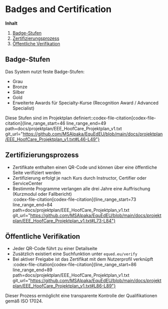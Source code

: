 # Badges and Certification

**Inhalt**

1. [Badge-Stufen](#badge-stufen)
2. [Zertifizierungsprozess](#zertifizierungsprozess)
3. [Öffentliche Verifikation](#öffentliche-verifikation)

## Badge-Stufen

Das System nutzt feste Badge-Stufen:

- Grau
- Bronze
- Silber
- Gold
- Erweiterte Awards für Specialty-Kurse (Recognition Award / Advanced Specialist)

Diese Stufen sind im Projektplan definiert:
​:codex-file-citation[codex-file-citation]{line_range_start=46 line_range_end=49 path=docs/projektplan/EEE_HoofCare_Projektplan_v1.txt git_url="https://github.com/MSAlpaka/EquEdEU/blob/main/docs/projektplan/EEE_HoofCare_Projektplan_v1.txt#L46-L49"}​

## Zertifizierungsprozess

- Zertifikate enthalten einen QR-Code und können über eine öffentliche Seite verifiziert werden  
- Zertifizierung erfolgt je nach Kurs durch Instructor, Certifier oder ServiceCenter  
- Bestimmte Programme verlangen alle drei Jahre eine Auffrischung (Kurzmodul oder Fallbericht)  
​:codex-file-citation[codex-file-citation]{line_range_start=73 line_range_end=84 path=docs/projektplan/EEE_HoofCare_Projektplan_v1.txt git_url="https://github.com/MSAlpaka/EquEdEU/blob/main/docs/projektplan/EEE_HoofCare_Projektplan_v1.txt#L73-L84"}​

## Öffentliche Verifikation

- Jeder QR-Code führt zu einer Detailseite  
- Zusätzlich existiert eine Suchfunktion unter `equed.eu/verify`  
- Bei aktiver Freigabe ist das Zertifikat mit dem Nutzerprofil verknüpft  
​:codex-file-citation[codex-file-citation]{line_range_start=86 line_range_end=89 path=docs/projektplan/EEE_HoofCare_Projektplan_v1.txt git_url="https://github.com/MSAlpaka/EquEdEU/blob/main/docs/projektplan/EEE_HoofCare_Projektplan_v1.txt#L86-L89"}​

Dieser Prozess ermöglicht eine transparente Kontrolle der Qualifikationen gemäß ISO 17024.
